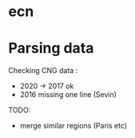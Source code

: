 # ecn

# Parsing data
Checking CNG data :
- 2020 -> 2017 ok
- 2016 missing one line (Sevin)

TODO:
- merge similar regions (Paris etc)
